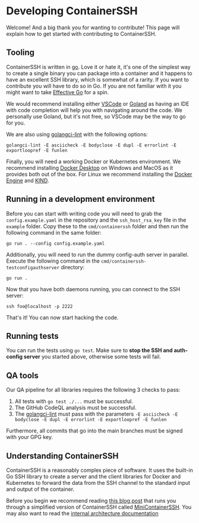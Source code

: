 <h1>Developing ContainerSSH</h1>

Welcome! And a big thank you for wanting to contribute! This page will explain how to get started with contributing to ContainerSSH.

## Tooling

ContainerSSH is written in [go](https://golang.org/). Love it or hate it, it's one of the simplest way to create a single binary you can package into a container and it happens to have an excellent SSH library, which is somewhat of a rarity. If you want to contribute you will have to do so in Go. If you are not familiar with it you might want to take [Effective Go](https://golang.org/doc/effective_go.html) for a spin.

We would recommend installing either [VSCode](https://code.visualstudio.com/) or [Goland](https://www.jetbrains.com/go/) as having an IDE with code completion will help you with navigating around the code. We personally use Goland, but it's not free, so VSCode may be the way to go for you.

We are also using [golangci-lint](https://golangci-lint.run/usage/install/#local-installation) with the following options:

```
golangci-lint -E asciicheck -E bodyclose -E dupl -E errorlint -E exportloopref -E funlen
```

Finally, you will need a working Docker or Kubernetes environment. We recommend installing [Docker Desktop](https://www.docker.com/products/docker-desktop) on Windows and MacOS as it provides both out of the box. For Linux we recommend installing the [Docker Engine](https://docs.docker.com/engine/install/) and [KIND](https://kind.sigs.k8s.io/).

## Running in a development environment

Before you can start with writing code you will need to grab the `config.example.yaml` in the repository and the `ssh_host_rsa_key` file in the `example` folder. Copy these to the `cmd/containerssh` folder and then run the following command in the same folder:

```
go run . --config config.example.yaml
```

Additionally, you will need to run the dummy config-auth server in parallel. Execute the following command in the `cmd/containerssh-testconfigauthserver` directory:

```
go run .
```

Now that you have both daemons running, you can connect to the SSH server:

```
ssh foo@localhost -p 2222
```

That's it! You can now start hacking the code.

## Running tests

You can run the tests using `go test`. Make sure to **stop the SSH and auth-config server** you started above, otherwise some tests will fail.

## QA tools

Our QA pipeline for all libraries requires the following 3 checks to pass:

1. All tests with `go test ./...` must be successful.
2. The GitHub CodeQL analysis must be successful.
3. The [golangci-lint](https://golangci-lint.run/) must pass with the parameters `-E asciicheck -E bodyclose -E dupl -E errorlint -E exportloopref -E funlen`

Furthermore, all commits that go into the main branches must be signed with your GPG key.

## Understanding ContainerSSH

ContainerSSH is a reasonably complex piece of software. It uses the built-in Go SSH library to create a server and the client libraries for Docker and Kubernetes to forward the data from the SSH channel to the standard input and output of the container.

Before you begin we recommend reading [this blog post](https://pasztor.at/blog/ssh-direct-to-docker/) that runs you through a simplified version of ContainerSSH called [MiniContainerSSH](https://github.com/janoszen/minicontainerssh). You may also want to read the [internal architecture documentation](internal-architecture.md)
